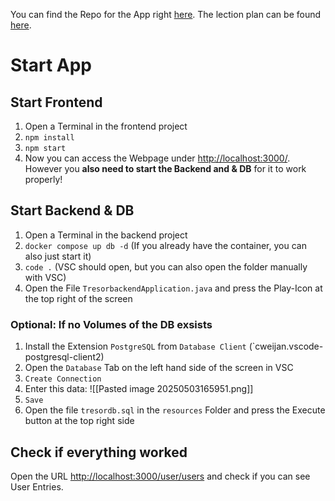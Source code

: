 You can find the Repo for the App right [here](https://github.com/hagmannStephan/m183-tresor-app).
The lection plan can be found [here](https://bbw-it.github.io/183_main_rupe/03_Drehbuch/Drehbuch_Modul_183_FS25_22d_PR/).
# Start App
## Start Frontend
1. Open a Terminal in the frontend project
2. `npm install`
3. `npm start`
4. Now you can access the Webpage under [http://localhost:3000/](http://localhost:3000/). However you **also need to start the Backend and & DB** for it to work properly!
## Start Backend & DB
1. Open a Terminal in the backend project
2. `docker compose up db -d` (If you already have the container, you can also just start it)
3. `code .` (VSC should open, but you can also open the folder manually with VSC)
4. Open the File `TresorbackendApplication.java` and press the Play-Icon at the top right of the screen
### Optional: If no Volumes of the DB exsists
1. Install the Extension `PostgreSQL` from `Database Client` (`cweijan.vscode-postgresql-client2)
2. Open the `Database` Tab on the left hand side of the screen in VSC
3. `Create Connection`
4. Enter this data: ![[Pasted image 20250503165951.png]]
5. `Save`
6. Open the file `tresordb.sql` in the `resources` Folder and press the Execute button at the top right side
## Check if everything worked
Open the URL [http://localhost:3000/user/users](http://localhost:3000/user/users) and check if you can see User Entries.